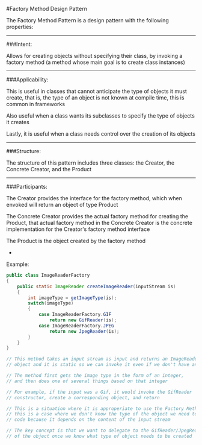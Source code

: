 #Factory Method Design Pattern

The Factory Method Pattern is a design pattern with the following properties:

***

###Intent:

Allows for creating objects without specifying their class, by invoking a factory method (a method whose main goal is to create class instances)

***

###Applicability:

This is useful in classes that cannot anticipate the type of objects it must create, that is, the type of an object is not known at compile time, this is common in frameworks

Also useful when a class wants its subclasses to specify the type of objects it creates

Lastly, it is useful when a class needs control over the creation of its objects

***

###Structure:

The structure of this pattern includes three classes: the Creator, the Concrete Creator, and the Product

***

###Participants:

The Creator provides the interface for the factory method, which when envoked will return an object of type Product

The Concrete Creator provides the actual factory method for creating the Product, that actual factory method in the Concrete Creator is the concrete implementation for the Creator's factory method interface

The Product is the object created by the factory method

-

Example:

```java
public class ImageReaderFactory
{
    public static ImageReader createImageReader(inputStream is)
    {
        int imageType = getImageType(is);
        switch(imageType)
        {
            case ImageReaderFactory.GIF
                return new GifReader(is);
            case ImageReaderFactory.JPEG
                return new JpegReader(is);
        }
    }
}

// This method takes an input stream as input and returns an ImageReader
// object and it is static so we can invoke it even if we don't have an instance of the ImageReaderFactory

// The method first gets the image type in the form of an integer,
// and then does one of several things based on that integer

// For example, if the input was a Gif, it would invoke the GifReader
// constructor, create a corresponding object, and return

// This is a situation where it is approperiate to use the Factory Method Pattern because
// this is a case where we don't know the type of the object we need to create until we run the
// code because it depends on the content of the input stream

// The key concept is that we want to delegate to the GifReader/JpegReader/etc the creation
// of the object once we know what type of object needs to be created
```
